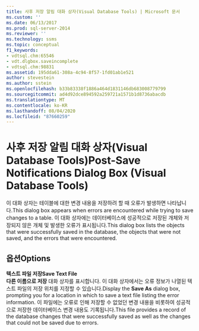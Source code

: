```yaml
---
title: 사후 저장 알림 대화 상자(Visual Database Tools) | Microsoft 문서
ms.custom: ''
ms.date: 06/13/2017
ms.prod: sql-server-2014
ms.reviewer: ''
ms.technology: ssms
ms.topic: conceptual
f1_keywords:
- vdtsql.chm:65546
- vdt.dlgbox.saveincomplete
- vdtsql.chm:98831
ms.assetid: 195dda61-308a-4c94-8f57-1fd01ab1e521
author: stevestein
ms.author: sstein
ms.openlocfilehash: b33b83338f1886a464d1831146db683008779799
ms.sourcegitcommit: ad4d92dce894592a259721a1571b1d8736abacdb
ms.translationtype: MT
ms.contentlocale: ko-KR
ms.lasthandoff: 08/04/2020
ms.locfileid: "87660259"
---
```

# <a name="post-save-notifications-dialog-box-visual-database-tools"></a><span data-ttu-id="6a688-102">사후 저장 알림 대화 상자(Visual Database Tools)</span><span class="sxs-lookup"><span data-stu-id="6a688-102">Post-Save Notifications Dialog Box (Visual Database Tools)</span></span>
  <span data-ttu-id="6a688-103">이 대화 상자는 테이블에 대한 변경 내용을 저장하려 할 때 오류가 발생하면 나타납니다.</span><span class="sxs-lookup"><span data-stu-id="6a688-103">This dialog box appears when errors are encountered while trying to save changes to a table.</span></span> <span data-ttu-id="6a688-104">이 대화 상자에는 데이터베이스에 성공적으로 저장된 개체와 저장되지 않은 개체 및 발생한 오류가 표시됩니다.</span><span class="sxs-lookup"><span data-stu-id="6a688-104">This dialog box lists the objects that were successfully saved in the database, the objects that were not saved, and the errors that were encountered.</span></span>  
  
## <a name="options"></a><span data-ttu-id="6a688-105">옵션</span><span class="sxs-lookup"><span data-stu-id="6a688-105">Options</span></span>  
 <span data-ttu-id="6a688-106">**텍스트 파일 저장**</span><span class="sxs-lookup"><span data-stu-id="6a688-106">**Save Text File**</span></span>  
 <span data-ttu-id="6a688-107">**다른 이름으로 저장** 대화 상자를 표시합니다. 이 대화 상자에서는 오류 정보가 나열된 텍스트 파일의 저장 위치를 지정할 수 있습니다.</span><span class="sxs-lookup"><span data-stu-id="6a688-107">Display the **Save As** dialog box, prompting you for a location in which to save a text file listing the error information.</span></span> <span data-ttu-id="6a688-108">이 파일에는 오류로 인해 저장할 수 없었던 변경 내용을 비롯하여 성공적으로 저장한 데이터베이스 변경 내용도 기록됩니다.</span><span class="sxs-lookup"><span data-stu-id="6a688-108">This file provides a record of the database changes that were successfully saved as well as the changes that could not be saved due to errors.</span></span>  
  
  
